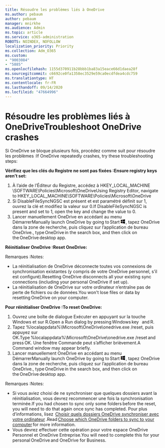 ```yaml
---
title: Résoudre les problèmes liés à OneDrive
ms.author: pebaum
author: pebaum
manager: mnirkhe
ms.audience: Admin
ms.topic: article
ms.service: o365-administration
ROBOTS: NOINDEX, NOFOLLOW
localization_priority: Priority
ms.collection: Adm_O365
ms.custom:
- "9003084"
- "5885"
ms.openlocfilehash: 1155d370911b28bbb1ba83a15eace66d1daea28f
ms.sourcegitcommit: c6692ce0fa1358ec3529e59ca0ecdfdea4cdc759
ms.translationtype: HT
ms.contentlocale: fr-FR
ms.lasthandoff: 09/14/2020
ms.locfileid: "47664996"
---
```

# <a name="troubleshoot-onedrive-crashes"></a><span data-ttu-id="fa3ae-102">Résoudre les problèmes liés à OneDrive</span><span class="sxs-lookup"><span data-stu-id="fa3ae-102">Troubleshoot OneDrive crashes</span></span>

<span data-ttu-id="fa3ae-103">Si OneDrive se bloque plusieurs fois, procédez comme suit pour résoudre les problèmes :</span><span class="sxs-lookup"><span data-stu-id="fa3ae-103">If OneDrive repeatedly crashes, try these troubleshooting steps:</span></span>

<span data-ttu-id="fa3ae-104">**Vérifiez que les clés du Registre ne sont pas fixées :**</span><span class="sxs-lookup"><span data-stu-id="fa3ae-104">**Ensure registry keys aren’t set:**</span></span>

1. <span data-ttu-id="fa3ae-105">À l’aide de l’Éditeur du Registre, accédez à HKEY_LOCAL_MACHINE \SOFTWARE\Policies\Microsoft\OneDrive</span><span class="sxs-lookup"><span data-stu-id="fa3ae-105">Using Registry Editor, navigate to HKEY_LOCAL_MACHINE\SOFTWARE\Policies\Microsoft\OneDrive</span></span>
2. <span data-ttu-id="fa3ae-106">Si DisableFileSyncNGSC est présent et est paramétré définit sur 1, ouvrez la clé et modifiez la valeur sur 0.</span><span class="sxs-lookup"><span data-stu-id="fa3ae-106">If DisableFileSyncNGSC is present and set to 1, open the key and change the value to 0.</span></span>
3. <span data-ttu-id="fa3ae-107">Lancer manuellement OneDrive en accédant au menu Démarrer</span><span class="sxs-lookup"><span data-stu-id="fa3ae-107">Manually launch OneDrive by going to Start</span></span> ![Appuyez sur la touche Windows](data:image/png;base64,iVBORw0KGgoAAAANSUhEUgAAABEAAAAOCAYAAADJ7fe0AAAAAXNSR0IArs4c6QAAAARnQU1BAACxjwv8YQUAAAAJcEhZcwAADsQAAA7EAZUrDhsAAADxSURBVDhPY/wPBAx4wR+Gd6/fM7x9/ZTh9ZuXDGdPnWE4tH0rw/UHDxlaVp9kCDCSYWABKfv35wfD+/cfGV4+fcLw5uVjhlOXzzFsX/qWYebmZAZPWWOGO2DD8ACQS9Y3e4Bcg4Y9/t94fPa/CoY4Aq8/+xik/T8TkEMxGDyGgANWwSqeobvbGSyAADIM3BwCDKXd3QyfoCLoQEGAA0xTxSWjsYMJwLHjkruU4UXSJ4YnT54x3Dh/luHmjfMMmw9wMjCDlRAGBDPgjy8fGT5//8rw9P4Thge3zzNcvXmDYevmfQzXb1xlmH/0ATADyjAAAKdWkD3ZSwNeAAAAAElFTkSuQmCC)<span data-ttu-id="fa3ae-109">, tapez OneDrive dans la zone de recherche, puis cliquez sur l’application de bureau OneDrive.</span><span class="sxs-lookup"><span data-stu-id="fa3ae-109">, type OneDrive in the search box, and then click on the OneDrive desktop app.</span></span>

<span data-ttu-id="fa3ae-110">**Réinitialiser OneDrive :**</span><span class="sxs-lookup"><span data-stu-id="fa3ae-110">**Reset OneDrive:**</span></span>

<span data-ttu-id="fa3ae-111">Remarques :</span><span class="sxs-lookup"><span data-stu-id="fa3ae-111">Notes:</span></span>

- <span data-ttu-id="fa3ae-112">La réinitialisation de OneDrive déconnecte toutes vos connexions de synchronisation existantes (y compris de votre OneDrive personnel, s’il est configuré).</span><span class="sxs-lookup"><span data-stu-id="fa3ae-112">Resetting OneDrive disconnects all your existing sync connections (including your personal OneDrive if set up).</span></span>
- <span data-ttu-id="fa3ae-113">La réinitialisation de OneDrive sur votre ordinateur n’entraîne pas de perte de fichiers ou de données.</span><span class="sxs-lookup"><span data-stu-id="fa3ae-113">You won't lose files or data by resetting OneDrive on your computer.</span></span>

<span data-ttu-id="fa3ae-114">**Pour réinitialiser OneDrive :**</span><span class="sxs-lookup"><span data-stu-id="fa3ae-114">**To reset OneDrive:**</span></span>

1. <span data-ttu-id="fa3ae-115">Ouvrez une boîte de dialogue Exécuter en appuyant sur la touche Windows et sur R.</span><span class="sxs-lookup"><span data-stu-id="fa3ae-115">Open a Run dialog by pressing Windows key    and R.</span></span>
2. <span data-ttu-id="fa3ae-116">Tapez %localappdata%\Microsoft\OneDrive\onedrive.exe /reset, puis appuyez sur OK.</span><span class="sxs-lookup"><span data-stu-id="fa3ae-116">Type %localappdata%\Microsoft\OneDrive\onedrive.exe /reset and press OK.</span></span> <span data-ttu-id="fa3ae-117">Une fenêtre Commande peut s’afficher brièvement.</span><span class="sxs-lookup"><span data-stu-id="fa3ae-117">A Command window may appear briefly.</span></span>
3. <span data-ttu-id="fa3ae-118">Lancer manuellement OneDrive en accédant au menu Démarrer</span><span class="sxs-lookup"><span data-stu-id="fa3ae-118">Manually launch OneDrive by going to Start</span></span> ![Appuyez sur la touche Windows](data:image/png;base64,iVBORw0KGgoAAAANSUhEUgAAABEAAAAOCAYAAADJ7fe0AAAAAXNSR0IArs4c6QAAAARnQU1BAACxjwv8YQUAAAAJcEhZcwAADsQAAA7EAZUrDhsAAADxSURBVDhPY/wPBAx4wR+Gd6/fM7x9/ZTh9ZuXDGdPnWE4tH0rw/UHDxlaVp9kCDCSYWABKfv35wfD+/cfGV4+fcLw5uVjhlOXzzFsX/qWYebmZAZPWWOGO2DD8ACQS9Y3e4Bcg4Y9/t94fPa/CoY4Aq8/+xik/T8TkEMxGDyGgANWwSqeobvbGSyAADIM3BwCDKXd3QyfoCLoQEGAA0xTxSWjsYMJwLHjkruU4UXSJ4YnT54x3Dh/luHmjfMMmw9wMjCDlRAGBDPgjy8fGT5//8rw9P4Thge3zzNcvXmDYevmfQzXb1xlmH/0ATADyjAAAKdWkD3ZSwNeAAAAAElFTkSuQmCC)<span data-ttu-id="fa3ae-120">, tapez OneDrive dans la zone de recherche, puis cliquez sur l’application de bureau OneDrive.</span><span class="sxs-lookup"><span data-stu-id="fa3ae-120">, type OneDrive in the search box, and then click on the OneDrive desktop app.</span></span>

<span data-ttu-id="fa3ae-121">Remarques :</span><span class="sxs-lookup"><span data-stu-id="fa3ae-121">Notes:</span></span>

- <span data-ttu-id="fa3ae-122">Si vous aviez choisi de ne synchroniser que quelques dossiers avant la réinitialisation, vous devrez recommencer une fois la synchronisation terminée.</span><span class="sxs-lookup"><span data-stu-id="fa3ae-122">If you had chosen to sync only some folders before the reset, you will need to do that again once sync has completed.</span></span> <span data-ttu-id="fa3ae-123">Pour plus d’informations, lisez  [Choisir quels dossiers OneDrive synchroniser avec votre ordinateur](https://support.office.com/article/98b8b011-8b94-419b-aa95-a14ff2415e85) .</span><span class="sxs-lookup"><span data-stu-id="fa3ae-123">Read [Choose which OneDrive folders to sync to your computer](https://support.office.com/article/98b8b011-8b94-419b-aa95-a14ff2415e85) for more information.</span></span>
- <span data-ttu-id="fa3ae-124">Vous devrez effectuer cette opération pour votre espace OneDrive Personnel et OneDrive Entreprise.</span><span class="sxs-lookup"><span data-stu-id="fa3ae-124">You will need to complete this for your personal OneDrive and OneDrive for Business.</span></span>